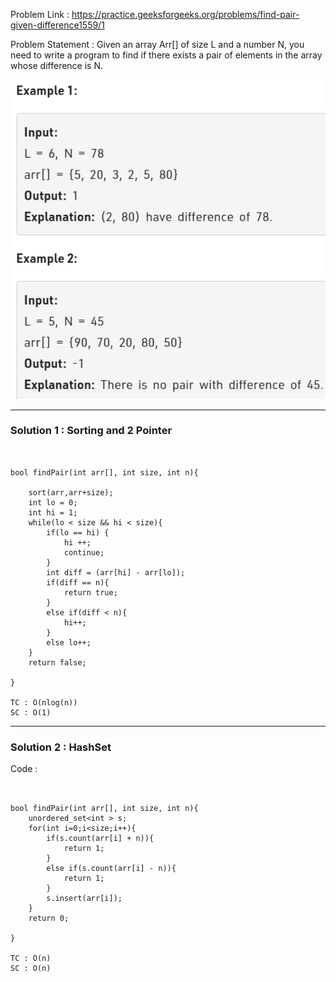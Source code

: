 Problem Link : https://practice.geeksforgeeks.org/problems/find-pair-given-difference1559/1

Problem Statement : Given an array Arr[] of size L and a number N, you need to write a program to find if there exists a pair of elements in the array whose difference is N.

![](/images/08.PNG)

----------------------------------------------------------------------------------------------

### Solution 1 : Sorting and 2 Pointer

```


bool findPair(int arr[], int size, int n){
   
    sort(arr,arr+size);
    int lo = 0;
    int hi = 1;
    while(lo < size && hi < size){
        if(lo == hi) {
            hi ++;
            continue;
        }
        int diff = (arr[hi] - arr[lo]);
        if(diff == n){
            return true;
        }
        else if(diff < n){
            hi++;
        }
        else lo++;
    }
    return false;
    
}

TC : O(nlog(n))
SC : O(1)
```

------------------------------------------------------------------------------------------------------

### Solution 2 : HashSet

Code :

```


bool findPair(int arr[], int size, int n){
    unordered_set<int > s;
    for(int i=0;i<size;i++){
        if(s.count(arr[i] + n)){
            return 1;
        }
        else if(s.count(arr[i] - n)){
            return 1;
        }
        s.insert(arr[i]);
    }
    return 0;
    
}

TC : O(n)
SC : O(n)
```